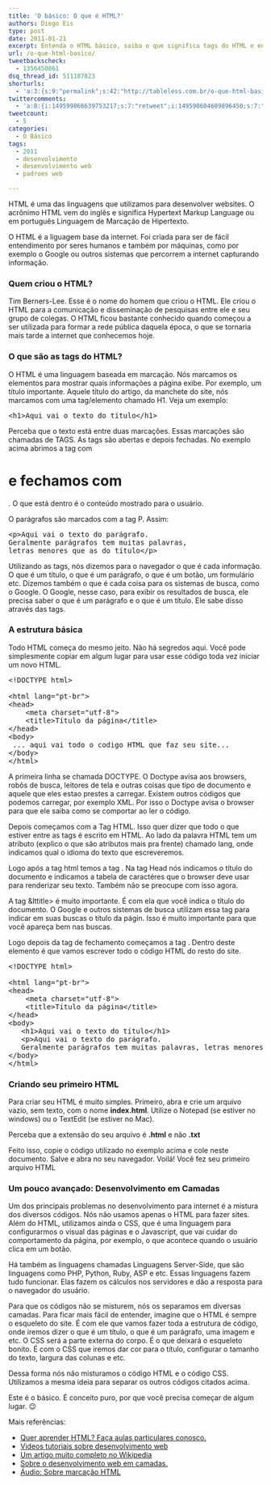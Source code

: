 ```yaml
---
title: 'O básico: O que é HTML?'
authors: Diego Eis
type: post
date: 2011-01-21
excerpt: Entenda o HTML básico, saiba o que significa tags do HTML e entenda como fazer.
url: /o-que-html-basico/
tweetbackscheck:
  - 1356450861
dsq_thread_id: 511187823
shorturls:
  - 'a:3:{s:9:"permalink";s:42:"http://tableless.com.br/o-que-html-basico/";s:7:"tinyurl";s:26:"http://tinyurl.com/cgp5r8b";s:4:"isgd";s:19:"http://is.gd/rCoZs5";}'
twittercomments:
  - 'a:8:{i:149599866639753217;s:7:"retweet";i:149590604609896450;s:7:"retweet";i:149575994813071360;s:7:"retweet";i:149567349270392832;s:7:"retweet";i:149566183694270464;s:7:"retweet";i:149565391172157440;s:7:"retweet";i:149565294963208192;s:7:"retweet";i:149565261299720192;s:7:"retweet";}'
tweetcount:
  - 5
categories:
  - O Básico
tags:
  - 2011
  - desenvolvimento
  - desenvolvimento web
  - padroes web

---
```

HTML é uma das linguagens que utilizamos para desenvolver websites. O acrônimo HTML vem do inglês e significa Hypertext Markup Language ou em português Linguagem de Marcação de Hipertexto.

O HTML é a liguagem base da internet. Foi criada para ser de fácil entendimento por seres humanos e também por máquinas, como por exemplo o Google ou outros sistemas que percorrem a internet capturando informação.

### Quem criou o HTML?

Tim Berners-Lee. Esse é o nome do homem que criou o HTML. Ele criou o HTML para a comunicação e disseminação de pesquisas entre ele e seu grupo de colegas. O HTML ficou bastante conhecido quando começou a ser utilizada para formar a rede pública daquela época, o que se tornaria mais tarde a internet que conhecemos hoje.

### O que são as tags do HTML?

O HTML é uma linguagem baseada em marcação. Nós marcamos os elementos para mostrar quais informações a página exibe. Por exemplo, um título importante. Aquele título do artigo, da manchete do site, nós marcamos com uma tag/elemento chamado H1. Veja um exemplo:

<pre class="lang-html">&lt;h1&gt;Aqui vai o texto do t&iacute;tulo&lt;/h1&gt;
</pre>

Perceba que o texto está entre duas marcações. Essas marcações são chamadas de TAGS. As tags são abertas e depois fechadas. No exemplo acima abrimos a tag com **<h1>** e fechamos com **</h1>**. O que está dentro é o conteúdo mostrado para o usuário.

O parágrafos são marcados com a tag P. Assim:

<pre class="lang-html">&lt;p&gt;Aqui vai o texto do par&aacute;grafo. 
Geralmente par&aacute;grafos tem muitas palavras, 
letras menores que as do t&iacute;tulo&lt;/p&gt;
</pre>

Utilizando as tags, nós dizemos para o navegador o que é cada informação. O que é um título, o que é um parágrafo, o que é um botão, um formulário etc. Dizemos também o que é cada coisa para os sistemas de busca, como o Google. O Google, nesse caso, para exibir os resultados de busca, ele precisa saber o que é um parágrafo e o que é um título. Ele sabe disso através das tags.

### A estrutura básica

Todo HTML começa do mesmo jeito. Não há segredos aqui. Você pode simplesmente copiar em algum lugar para usar esse código toda vez iniciar um novo HTML.

<pre class="lang-html">&lt;!DOCTYPE html&gt;

&lt;html lang="pt-br"&gt;
&lt;head&gt;
	&lt;meta charset="utf-8"&gt;
	&lt;title&gt;T&iacute;tulo da p&aacute;gina&lt;/title&gt;
&lt;/head&gt;
&lt;body&gt;
 ... aqui vai todo o codigo HTML que faz seu site...
&lt;/body&gt;
&lt;/html&gt;
</pre>

A primeira linha se chamada DOCTYPE. O Doctype avisa aos browsers, robôs de busca, leitores de tela e outras coisas que tipo de documento e aquele que eles estao prestes a carregar. Existem outros códigos que podemos carregar, por exemplo XML. Por isso o Doctype avisa o browser para que ele saiba como se comportar ao ler o código.

Depois começamos com a Tag HTML. Isso quer dizer que todo o que estiver entre as tags <html></html> é escrito em HTML. Ao lado da palavra HTML tem um atributo (explico o que são atributos mais pra frente) chamado lang, onde indicamos qual o idioma do texto que escreveremos.

Logo após a tag html temos a tag <head>. Na tag Head nós indicamos o título do documento e indicamos a tabela de caractéres que o browser deve usar para renderizar seu texto. Também não se preocupe com isso agora.
  
A tag &lttitle> é muito importante. É com ela que você indica o título do documento. O Google e outros sistemas de busca utilizam essa tag para indicar em suas buscas o título da págin. Isso é muito importante para que você apareça bem nas buscas.

Logo depois da tag de fechamento </head> começamos a tag <body>. Dentro deste elemento é que vamos escrever todo o código HTML do resto do site.

<pre class="lang-html">&lt;!DOCTYPE html&gt;

&lt;html lang="pt-br"&gt;
&lt;head&gt;
	&lt;meta charset="utf-8"&gt;
	&lt;title&gt;T&iacute;tulo da p&aacute;gina&lt;/title&gt;
&lt;/head&gt;
&lt;body&gt;
   &lt;h1&gt;Aqui vai o texto do t&iacute;tulo&lt;/h1&gt;
   &lt;p&gt;Aqui vai o texto do par&aacute;grafo. 
   Geralmente par&aacute;grafos tem muitas palavras, letras menores que as do t&iacute;tulo&lt;/p&gt;
&lt;/body&gt;
&lt;/html&gt;
</pre>

### Criando seu primeiro HTML

Para criar seu HTML é muito simples. Primeiro, abra e crie um arquivo vazio, sem texto, com o nome **index.html**. Utilize o Notepad (se estiver no windows) ou o TextEdit (se estiver no Mac).
  
Perceba que a extensão do seu arquivo é **.html** e não **.txt**

Feito isso, copie o código utilizado no exemplo acima e cole neste documento. Salve e abra no seu navegador. Voilá! Você fez seu primeiro arquivo HTML

### Um pouco avançado: Desenvolvimento em Camadas

Um dos principais problemas no desenvolvimento para internet é a mistura dos diversos códigos. Nós não usamos apenas o HTML para fazer sites. Além do HTML, utilizamos ainda o CSS, que é uma linguagem para configurarmos o visual das páginas e o Javascript, que vai cuidar do comportamento da página, por exemplo, o que acontece quando o usuário clica em um botão.
  
Há também as linguagens chamadas Linguagens Server-Side, que são linguagens como PHP, Python, Ruby, ASP e etc. Essas linguagens fazem tudo funcionar. Elas fazem os cálculos nos servidores e dão a resposta para o navegador do usuário.

Para que os códigos não se misturem, nós os separamos em diversas camadas. Para ficar mais fácil de entender, imagine que o HTML é sempre o esqueleto do site. É com ele que vamos fazer toda a estrutura de código, onde iremos dizer o que é um título, o que é um parágrafo, uma imagem e etc. O CSS será a parte externa do corpo. É o que deixará o esqueleto bonito. É com o CSS que iremos dar cor para o título, configurar o tamanho do texto, largura das colunas e etc.

Dessa forma nós não misturamos o código HTML e o código CSS. Utilizamos a mesma ideia para separar os outros códigos citados acima.

Este é o básico. É conceito puro, por que você precisa começar de algum lugar. 😉

Mais referências:

  * [Quer aprender HTML? Faça aulas particulares conosco.][1]
  * [Videos tutoriais sobre desenvolvimento web][2]
  * [Um artigo muito completo no Wikipedia][3]
  * [Sobre o desenvolvimento web em camadas.][4]
  * [Áudio: Sobre marcação HTML][5]

 [1]: http://tableless.com.br/servicos/aula-particular.php "aula particular de html"
 [2]: http://campus.tableless.com.br/?utm_source=Tableless&utm_medium=linkOqueHTML&utm_campaign=linkCampusOnline
 [3]: http://pt.wikipedia.org/wiki/HTML
 [4]: http://wp.me/p1vY5N-kS
 [5]: http://tableless.com.br/drops-2-a-palavra-marcacao-do-html/ "Drops 2 – A palavra Marcação do HTML"